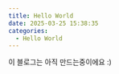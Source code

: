 ```yaml
---
title: Hello World
date: 2025-03-25 15:38:35
categories:
  - Hello World
---
```


이 블로그는 아직 만드는중이에요 :)
